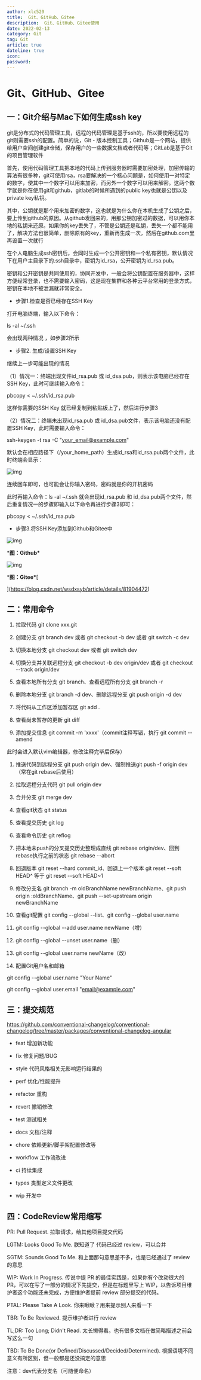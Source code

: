```yaml
---
author: xlc520
title:  Git、GitHub、Gitee
description:  Git、GitHub、Gitee使用
date: 2022-02-13
category: Git
tag: Git
article: true
dateline: true
icon: 
password: 
---
```


# Git、GitHub、Gitee

## 一：Git介绍与Mac下如何生成ssh key

git是分布式的代码管理工具，远程的代码管理是基于ssh的，所以要使用远程的git则需要ssh的配置。简单的说，Git - 版本控制工具；Github是一个网站，提供给用户空间创建git仓储，保存用户的一些数据文档或者代码等；GitLab是基于Git的项目管理软件

​       首先，使用代码管理工具把本地的代码上传到服务器时需要加密处理，加密传输的算法有很多种，git可使用rsa，rsa要解决的一个核心问题是，如何使用一对特定的数字，使其中一个数字可以用来加密，而另外一个数字可以用来解密。这两个数字就是你在使用git和github，gitlab的时候所遇到的public key也就是公钥以及private key私钥。

​       其中，公钥就是那个用来加密的数字，这也就是为什么你在本机生成了公钥之后，要上传到github的原因。从github发回来的，用那公钥加密过的数据，可以用你本地的私钥来还原。如果你的key丢失了，不管是公钥还是私钥，丢失一个都不能用了，解决方法也很简单，删除原有的key，重新再生成一次，然后在github.com里再设置一次就行

在个人电脑生成ssh密钥后，会同时生成一个公开密钥和一个私有密钥，默认情况下在用户主目录下的.ssh目录中，密钥为id_rsa，公开密钥为id_rsa.pub。

密钥和公开密钥是共同使用的，协同开发中，一般会将公钥配置在服务器中，这样方便经常登录，也不需要输入密码，这是现在集群和各种云平台常用的登录方式，密钥在本地不被泄漏就非常安全。

- 步骤1.检查是否已经存在SSH Key

打开电脑终端，输入以下命令：

ls -al ~/.ssh      

会出现两种情况 ，如步骤2所示

- 步骤2. 生成/设置SSH Key

继续上一步可能出现的情况   

（1）情况一：终端出现文件id_rsa.pub 或 id_dsa.pub，则表示该电脑已经存在SSH Key，此时可继续输入命令：

pbcopy < ~/.ssh/id_rsa.pub

这样你需要的SSH Key 就已经复制到粘贴板上了，然后进行步骤3

（2）情况二：终端未出现id_rsa.pub 或 id_dsa.pub文件，表示该电脑还没有配置SSH Key，此时需要输入命令：

ssh-keygen -t rsa -C "your_email@example.com"

默认会在相应路径下（/your_home_path）生成id_rsa和id_rsa.pub两个文件，此时终端会显示：

![img](http://122.9.159.116:5244/d/ecloud180/images/blogImage/1644164187476-6676ff38-2c76-44cb-a75e-93295b945a75.png)

连续回车即可，也可能会让你输入密码，密码就是你的开机密码 

此时再输入命令：ls -al ~/.ssh    就会出现id_rsa.pub 和 id_dsa.pub两个文件，然后重复情况一的步骤即输入以下命令再进行步骤3即可：

pbcopy < ~/.ssh/id_rsa.pub

- 步骤3.将SSH Key添加到Github和Gitee中

![img](http://122.9.159.116:5244/d/ecloud180/images/blogImage/1644163954973-29d7b898-0036-4f48-b13b-b771f3b3064b.png)

***图：Github\***

![img](http://122.9.159.116:5244/d/ecloud180/images/blogImage/1644164425045-94537f86-65d3-4a34-8554-08bcd00020f6.png)

***图：Gitee\***[


](https://blog.csdn.net/wsdxsyb/article/details/81904472)

## 二：常用命令

1. 拉取代码 git clone xxx.git
2. 创建分支 git branch dev 或者 git checkout -b dev 或者 git switch -c dev

1. 切换本地分支 git checkout dev 或者 git switch dev
2. 切换分支并关联远程分支 git checkout -b dev origin/dev 或者 git checkout --track origin/dev

1. 查看本地所有分支 git branch、查看远程所有分支 git branch -r 
2. 删除本地分支 git branch -d dev、删除远程分支 git push origin -d dev

1. 将代码从工作区添加暂存区 git add .
2. 查看尚未暂存的更新 git diff 

1. 添加提交信息 git commit -m 'xxxx'（commit注释写错，执行 git commit --amend

此时会进入默认vim编辑器，修改注释完毕后保存）

1. 推送代码到远程分支 git push origin dev、强制推送git push -f origin dev（常在git rebase后使用）
2. 拉取远程分支代码 git pull origin dev

1. 合并分支 git merge dev
2. 查看git状态 git status

1. 查看提交历史 git log
2. 查看命令历史 git reflog

1. 把本地未push的分叉提交历史整理成直线 git rebase origin/dev、回到rebase执行之前的状态 git rebase --abort
2. 回退版本 git reset --hard commit_id、回退上一个版本 git reset --soft HEAD^ 等于 git reset --soft HEAD~1

1. 修改分支名 git branch -m oldBranchName newBranchName、git push origin :oldBranchName、git push --set-upstream origin newBranchName
2. 查看git配置 git config --global --list、git config --global user.name

1. git config  --global --add user.name newName（增）
2. git config  --global --unset user.name（删）

1. git config --global user.name newName（改）
2. 配置Git用户名和邮箱

git config --global user.name "Your Name" 

git config --global user.email "email@example.com"



## 三：提交规范

https://github.com/conventional-changelog/conventional-changelog/tree/master/packages/conventional-changelog-angular

- feat 增加新功能
- fix 修复问题/BUG

- style 代码风格相关无影响运行结果的
- perf 优化/性能提升

- refactor 重构
- revert 撤销修改

- test 测试相关
- docs 文档/注释

- chore 依赖更新/脚手架配置修改等
- workflow 工作流改进

- ci 持续集成
- types 类型定义文件更改

- wip 开发中

## 四：CodeReview常用缩写

PR: Pull Request. 拉取请求，给其他项目提交代码

LGTM: Looks Good To Me. 朕知道了 代码已经过 review，可以合并

SGTM: Sounds Good To Me. 和上面那句意思差不多，也是已经通过了 review 的意思

WIP: Work In Progress. 传说中提 PR 的最佳实践是，如果你有个改动很大的 PR，可以在写了一部分的情况下先提交，但是在标题里写上 WIP，以告诉项目维护者这个功能还未完成，方便维护者提前 review 部分提交的代码。

PTAL: Please Take A Look. 你来瞅瞅？用来提示别人来看一下

TBR: To Be Reviewed. 提示维护者进行 review

TL;DR: Too Long; Didn't Read. 太长懒得看。也有很多文档在做简略描述之前会写这么一句

TBD: To Be Done(or Defined/Discussed/Decided/Determined). 根据语境不同意义有所区别，但一般都是还没搞定的意思



注意：dev代表分支名（可随便命名）
